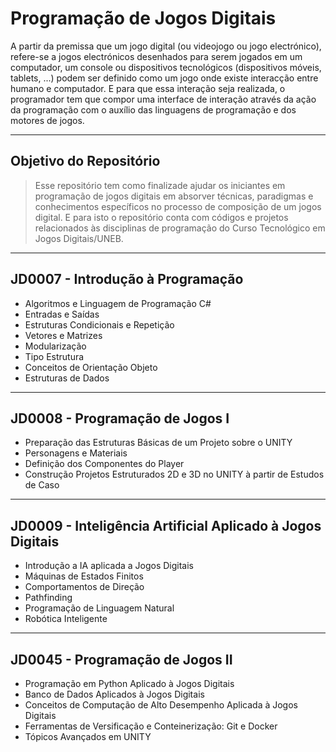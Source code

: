 # Programação de Jogos Digitais

A partir da premissa que um jogo digital (ou videojogo ou jogo electrónico), refere-se a jogos electrónicos desenhados para serem jogados em um computador, um console ou dispositivos tecnológicos (dispositivos móveis, tablets, ...)  podem ser definido como um jogo onde existe interacção entre humano e computador. E para que essa interação seja realizada, o programador tem que compor uma interface de interação através da ação da programação com o auxílio das linguagens de programação e dos motores de jogos.

----
## Objetivo do Repositório

> Esse repositório tem como finalizade ajudar os iniciantes em programação de jogos digitais em absorver técnicas, paradigmas e conhecimentos específicos no processo de composição de um jogos digital. E para isto o repositório conta com códigos e projetos relacionados às disciplinas de programação do Curso Tecnológico em Jogos Digitais/UNEB.
----

## JD0007 - Introdução à Programação

* Algoritmos e Linguagem de Programação C#
* Entradas e Saídas
* Estruturas Condicionais e Repetição
* Vetores e Matrizes
* Modularização
* Tipo Estrutura
* Conceitos de Orientação Objeto
* Estruturas de Dados

----

## JD0008 - Programação de Jogos I

* Preparação das Estruturas Básicas de um Projeto sobre o UNITY
* Personagens e Materiais
* Definição dos Componentes do Player
* Construção Projetos Estruturados 2D e 3D no UNITY à partir de Estudos de Caso

----

## JD0009 - Inteligência Artificial Aplicado à Jogos Digitais

* Introdução a IA aplicada a Jogos Digitais
* Máquinas de Estados Finitos
* Comportamentos de Direção
* Pathfinding
* Programação de Linguagem Natural
* Robótica Inteligente

----

## JD0045 - Programação de Jogos II

* Programação em Python Aplicado à Jogos Digitais
* Banco de Dados Aplicados à Jogos Digitais
* Conceitos de Computação de Alto Desempenho Aplicada à Jogos Digitais
* Ferramentas de Versificação e Conteinerização: Git e Docker
* Tópicos Avançados em UNITY

